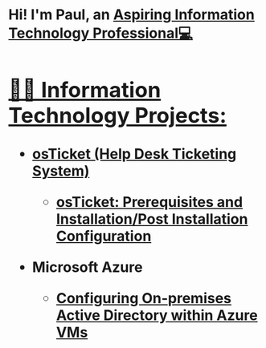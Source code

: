 <h1>Hi! I'm Paul, an <a href=https://www.linkedin.com/in/paul-cabrera-001052205/> Aspiring Information Technology Professional💻


 <h2>👨‍💻 Information Technology Projects:</h2>

- <b>osTicket (Help Desk Ticketing System)</b>
  - [osTicket: Prerequisites and Installation/Post Installation Configuration](https://github.com/Paulc424/osticket-prereqs.git)
  
- <b>Microsoft Azure</b>
  - [Configuring On-premises Active Directory within Azure VMs](https://github.com/Paulc424/deployactivedirectory.git)
  
